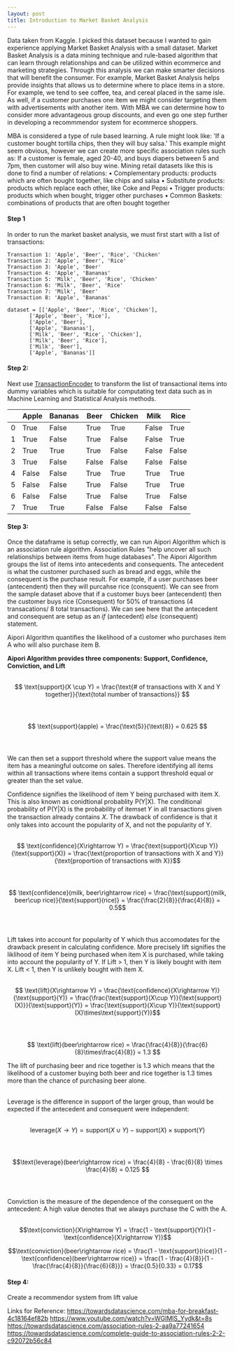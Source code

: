 ```yaml
---
layout: post
title: Introduction to Market Basket Analysis
---
```


Data taken from Kaggle. I picked this dataset because I wanted to gain experience applying Market Basket Analysis with a small dataset. Market Basket Analysis is a data mining technique and rule-based algorithm that can learn through relationships and can be utilized within ecommerce and marketing strategies. Through this analysis we can make smarter decisions that will benefit the consumer. For example, Market Basket Analysis helps provide insights that allows us to determine where to place items in a store. For example, we tend to see coffee, tea, and cereal placed in the same isle. As well, if a customer purchases one item we might consider targeting them with advertisements with another item. With MBA we can determine how to consider more advantageous group discounts, and even go one step further in developing a recommmendor system for ecommerce shoppers.

MBA is considered a type of rule based learning. A rule might look like: 'If a customer bought tortilla chips, then they will buy salsa.' This example might seem obvious, however we can create more specific association rules such as:
If a customer is female, aged 20-40, and buys diapers between 5 and 7pm, then customer will also buy wine.
Mining retail datasets like this is done to find a number of relations:
•	Complementary products: products which are often bought together, like chips and salsa
•	Substitute products: products which replace each other, like Coke and Pepsi
•	Trigger products: products which when bought, trigger other purchases
•	Common Baskets: combinations of products that are often bought together

#### Step 1
In order to run the market basket analysis, we must first start with a list of transactions: 
    
    Transaction 1: 'Apple', 'Beer', 'Rice', 'Chicken'
    Transaction 2: 'Apple', 'Beer', 'Rice' 
    Transaction 3: 'Apple', 'Beer'
    Transaction 4: 'Apple', 'Bananas'
    Transaction 5: 'Milk', 'Beer', 'Rice', 'Chicken'
    Transaction 6: 'Milk', 'Beer', 'Rice'
    Transaction 7: 'Milk', 'Beer'
    Transaction 8: 'Apple', 'Bananas'

    dataset = [['Apple', 'Beer', 'Rice', 'Chicken'], 
           ['Apple', 'Beer', 'Rice'], 
           ['Apple', 'Beer'], 
           ['Apple', 'Bananas'], 
           ['Milk', 'Beer', 'Rice', 'Chicken'], 
           ['Milk', 'Beer', 'Rice'], 
           ['Milk', 'Beer'], 
           ['Apple', 'Bananas']]
 
#### Step 2:
Next use [TransactionEncoder](http://rasbt.github.io/mlxtend/user_guide/preprocessing/TransactionEncoder/) to transform the list of transactional items into dummy variables which is suitable for computating text data such as in Machine Learning and Statistical Analysis methods.

|     | Apple | Bananas |   Beer  | Chicken |   Milk  |   Rice  |
|-----|-------|---------|---------|---------|---------|---------|
|  0  | True  |  False  |   True  |  True   |  False  |   True  |
|  1  | True  |  False  |   True  |  False  |  False  |   True  |
|  2  | True  |  True   |   True  |  False  |  False  |   False |
|  3  | True  |  False  |   False |  False  |  False  |   False |
|  4  | False |  False  |   True  |  True   |  True   |   True  |
|  5  | False |  False  |   True  |  False  |  True   |   True  |
|  6  | False |  False  |   True  |  False  |  True   |   False |
|  7  | True  |  True   |   False |  False  |  False  |   False |

#### Step 3:
Once the dataframe is setup correctly, we can run Aipori Algorithm which is an association rule algorithm. Association Rules "help uncover all such relationships between items from huge databases". The Aipori Algorithm groups the list of items into antecedents and consequents. The antecedent is what the customer purchased such as bread and eggs, while the consequent is the purchase result. For example, if a user purchases  beer (antecendent) then they will purcahse rice (consquent). We can see from the sample dataset above that if a customer buys beer (antecendent) then the customer buys rice (Consequent) for 50% of transactions (4 transacations/ 8 total transactions). We can see here that the antecedent and consequent are setup as an *if* (antecedent) *else* (consequent) statement.

Aipori Algorithm quantifies the likelihood of a customer who purchases item A who will also purchase item B.

**Aipori Algorithm provides three components: Support, Confidence, Conviction, and Lift**<br/><br/>


$$  \text{support}(X \cup Y) = \frac{\text{# of transactions with X and Y together}}{\text{total number of transactions}} $$<br/><br/>


$$  \text{support}(apple) = \frac{\text{5}}{\text{8}} = 0.625 $$<br/><br/>

We can then set a support threshold where the support value means the item has a meaningful outcome on sales. Therefore identifying all items within all transactions where items contain a support threshold equal or greater than the set value.

Confidence signifies the likelihood of item Y being purchased with item X. This is also known as conidtional probablity P(Y|X). The conditional probability of P(Y|X) is the probability of itemset 𝑌 in all transactions given the transaction already contains 𝑋. The drawback of confidence is that it only takes into account the popularity of X, and not the popularity of Y. <br/><br/>

$$ \text{confidence}(X\rightarrow Y) = \frac{\text{support}(X\cup Y)}{\text{support}(X)} = \frac{\text{proportion of transactions with X and Y}}{\text{proportion of transactions with X}}$$ <br/><br/>


$$ \text{confidence}(milk, beer\rightarrow rice) = \frac{\text{support}(milk, beer\cup rice)}{\text{support}(rice)} = \frac{\frac{2}{8}}{\frac{4}{8}} = 0.5$$ <br/><br/>


Lift takes into account for popularity of Y which thus accomodates for the drawback present in calculating confidence. More precisely lift signifies the liklihood of item Y being purchased when item X is purchased, while taking into account the popularity of Y. If Lift > 1, then Y is likely bought with item X. Lift < 1, then Y is unlikely bought with item X. <br/><br/>


$$ \text{lift}(X\rightarrow Y) = \frac{\text{confidence}(X\rightarrow Y)}{\text{support}(Y)} = \frac{\frac{\text{support}(X\cup Y)}{\text{support}(X)}}{\text{support}(Y)} = \frac{\text{support}(X\cup Y)}{\text{support}(X)\times\text{support}(Y)}$$<br/><br/>

$$ \text{lift}(beer\rightarrow rice) = \frac{\frac{4}{8}}{\frac{6}{8}\times\frac{4}{8}} = 1.3 $$

The lift of purchasing beer and rice together is 1.3 which means that the likelihood of a customer buying both beer and rice together is 1.3 times more than the chance of purchasing beer alone.<br/><br/>

Leverage is the difference in support of the larger group, than would be expected if the antecedent and consequent were independent: <br/><br/>

$$\text{leverage}(X\rightarrow Y) = \text{support}(X\cup Y) - \text{support}(X) \times \text{support}(Y)$$<br/><br/>

$$\text{leverage}(beer\rightarrow rice) = \frac{4}{8} - \frac{6}{8} \times \frac{4}{8} = 0.125 $$<br/><br/>

Conviction is the measure of the dependence of the consequent on the antecedent: A high value denotes that we always purchase the C with the A. <br/><br/>

$$\text{conviction}(X\rightarrow Y) = \frac{1 - \text{support}(Y)}{1 - \text{confidence}(X\rightarrow Y)}$$

$$\text{conviction}(beer\rightarrow rice) = \frac{1 - \text{support}(rice)}{1 - \text{confidence}(beer\rightarrow rice)} = \frac{1 - \frac{4}{8}}{1 - \frac{\frac{4}{8}}{\frac{6}{8}}} = \frac{0.5}{0.33} = 0.17$$

#### Step 4: 
Create a recommendor system from lift value



Links for Reference:
https://towardsdatascience.com/mba-for-breakfast-4c18164ef82b
https://www.youtube.com/watch?v=WGlMlS_Yydk&t=8s
https://towardsdatascience.com/association-rules-2-aa9a77241654
https://towardsdatascience.com/complete-guide-to-association-rules-2-2-c92072b56c84

